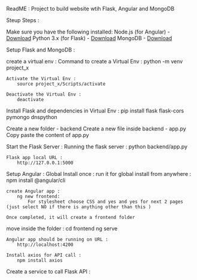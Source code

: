 ReadME : Project to build website wtih Flask, Angular and MongoDB 

Steup Steps : 

Make sure you have the following installed:
    Node.js (for Angular) - [Download](https://nodejs.org/)
    Python 3.x (for Flask) - [Download](https://www.python.org/downloads/)
    MongoDB - [Download](https://www.mongodb.com/try/download/community)

Setup Flask and MongoDB : 

create a virtual env :
    Command to create a Virtual Env :
        python -m venv project_x

    Activate the Virtual Env : 
        source project_x/Scripts/activate 

    Deactivate the Virtual Env : 
        deactivate 

Install Flask and dependencies in Virtual Env : 
    pip install flask flask-cors pymongo dnspython

Create a new folder - backend 
Create a new file inside backend - app.py
Copy paste the content of app.py

Start the Flask Server : 
    Running the flask server :
        python backend/app.py

    Flask app local URL : 
        http://127.0.0.1:5000

Setup Angular :
    Global Install once :
        run it for global install from anywhere :
            npm install @angular/cli 
    
    create Angular app :
        ng new frontend:
            For stylesheet choose CSS and yes and yes for next 2 pages (just select NO if there is anything other than this )

    Once completed, it will create a frontend folder 

move inside the folder :
    cd frontend
    ng serve 

    Angular app should be running on URL :
        http://localhost:4200
    
    Install axios for API call :
        npm install axios

Create a service to call Flask API :
    